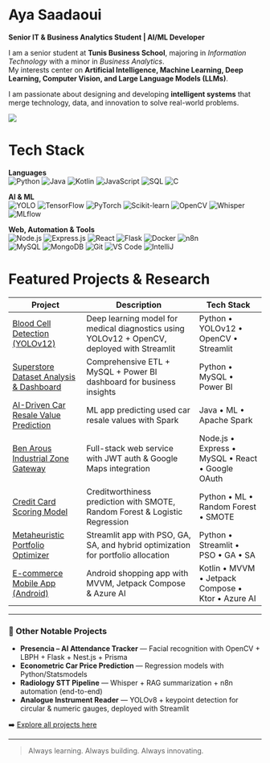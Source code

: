 

# Aya Saadaoui  

**Senior IT & Business Analytics Student | AI/ML Developer**

I am a senior student at **Tunis Business School**, majoring in *Information Technology* with a minor in *Business Analytics*.  
My interests center on **Artificial Intelligence, Machine Learning, Deep Learning, Computer Vision, and Large Language Models (LLMs)**.  

I am passionate about designing and developing **intelligent systems** that merge technology, data, and innovation to solve real-world problems.


<!-- GitHub stats from https://github.com/anuraghazra/github-readme-stats -->
![](https://github-readme-stats.vercel.app/api?username=AyaSaadawi&theme=radical&hide_border=false&include_all_commits=true&count_private=true)<br/>

# Tech Stack
<!-- Badges from https://github.com/Ileriayo/markdown-badges -->
**Languages**<br/>
![Python](https://img.shields.io/badge/python-3670A0?style=for-the-badge&logo=python&logoColor=ffdd54)
![Java](https://img.shields.io/badge/java-%23ED8B00.svg?style=for-the-badge&logo=openjdk&logoColor=white)
![Kotlin](https://img.shields.io/badge/kotlin-%230095D5.svg?style=for-the-badge&logo=kotlin&logoColor=white)
![JavaScript](https://img.shields.io/badge/javascript-%23323330.svg?style=for-the-badge&logo=javascript&logoColor=%23F7DF1E)
![SQL](https://img.shields.io/badge/sql-%2300599C.svg?style=for-the-badge&logo=postgresql&logoColor=white)
![C](https://img.shields.io/badge/c-%2300599C.svg?style=for-the-badge&logo=c&logoColor=white)<br/>

**AI & ML**<br/>
![YOLO](https://img.shields.io/badge/YOLOv8/v12-%23FF6F00.svg?style=for-the-badge&logo=opencv&logoColor=white)
![TensorFlow](https://img.shields.io/badge/tensorflow-%23FF6F00.svg?style=for-the-badge&logo=tensorflow&logoColor=white)
![PyTorch](https://img.shields.io/badge/pytorch-%23EE4C2C.svg?style=for-the-badge&logo=pytorch&logoColor=white)
![Scikit-learn](https://img.shields.io/badge/scikit--learn-%23F7931E.svg?style=for-the-badge&logo=scikit-learn&logoColor=white)
![OpenCV](https://img.shields.io/badge/opencv-%23white.svg?style=for-the-badge&logo=opencv&logoColor=white)
![Whisper](https://img.shields.io/badge/whisper-%23000000.svg?style=for-the-badge&logo=openai&logoColor=white)
![MLflow](https://img.shields.io/badge/mlflow-%230076D6.svg?style=for-the-badge&logo=mlflow&logoColor=white)<br/>

**Web, Automation & Tools**<br/>
![Node.js](https://img.shields.io/badge/node.js-6DA55F?style=for-the-badge&logo=node.js&logoColor=white)
![Express.js](https://img.shields.io/badge/express.js-%23404d59.svg?style=for-the-badge&logo=express&logoColor=%2361DAFB)
![React](https://img.shields.io/badge/react-%2320232a.svg?style=for-the-badge&logo=react&logoColor=%2361DAFB)
![Flask](https://img.shields.io/badge/flask-%23000.svg?style=for-the-badge&logo=flask&logoColor=white)
![Docker](https://img.shields.io/badge/docker-%230db7ed.svg?style=for-the-badge&logo=docker&logoColor=white)
![n8n](https://img.shields.io/badge/n8n-%23F05033.svg?style=for-the-badge&logo=n8n&logoColor=white)<br/>
![MySQL](https://img.shields.io/badge/mysql-%2300758F.svg?style=for-the-badge&logo=mysql&logoColor=white)
![MongoDB](https://img.shields.io/badge/mongodb-%234ea94b.svg?style=for-the-badge&logo=mongodb&logoColor=white)
![Git](https://img.shields.io/badge/git-%23F05033.svg?style=for-the-badge&logo=git&logoColor=white)
![VS Code](https://img.shields.io/badge/vscode-%23007ACC.svg?style=for-the-badge&logo=visual-studio-code&logoColor=white)
![IntelliJ](https://img.shields.io/badge/intellij%20idea-%23000000.svg?style=for-the-badge&logo=intellij-idea&logoColor=white)

# Featured Projects & Research

| Project | Description | Tech Stack |
|---------|-------------|------------|
| [Blood Cell Detection (YOLOv12)](link-to-repo) | Deep learning model for medical diagnostics using YOLOv12 + OpenCV, deployed with Streamlit | Python • YOLOv12 • OpenCV • Streamlit |
| [Superstore Dataset Analysis & Dashboard](link-to-repo) | Comprehensive ETL + MySQL + Power BI dashboard for business insights | Python • MySQL • Power BI |
| [AI-Driven Car Resale Value Prediction](link-to-repo) | ML app predicting used car resale values with Spark | Java • ML • Apache Spark |
| [Ben Arous Industrial Zone Gateway](link-to-repo) | Full-stack web service with JWT auth & Google Maps integration | Node.js • Express • MySQL • React • Google OAuth |
| [Credit Card Scoring Model](link-to-repo) | Creditworthiness prediction with SMOTE, Random Forest & Logistic Regression | Python • ML • Random Forest • SMOTE |
| [Metaheuristic Portfolio Optimizer](link-to-repo) | Streamlit app with PSO, GA, SA, and hybrid optimization for portfolio allocation | Python • Streamlit • PSO • GA • SA |
| [E-commerce Mobile App (Android)](link-to-repo) | Android shopping app with MVVM, Jetpack Compose & Azure AI | Kotlin • MVVM • Jetpack Compose • Ktor • Azure AI |

---

### 🔬 Other Notable Projects
- **Presencia – AI Attendance Tracker** — Facial recognition with OpenCV + LBPH + Flask + Nest.js + Prisma  
- **Econometric Car Price Prediction** — Regression models with Python/Statsmodels  
- **Radiology STT Pipeline** — Whisper + RAG summarization + n8n automation (end-to-end)  
- **Analogue Instrument Reader** — YOLOv8 + keypoint detection for circular & numeric gauges, deployed with Streamlit  

➡️ [Explore all projects here](https://github.com/AyaSaadawi?tab=repositories)

---

> Always learning. Always building. Always innovating.
